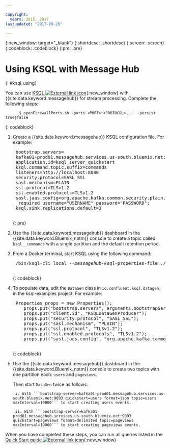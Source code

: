 ```yaml
---

copyright:
  years: 2015, 2017
lastupdated: "2017-09-26"

---
```


{:new_window: target="_blank"}
{:shortdesc: .shortdesc}
{:screen: .screen}
{:codeblock: .codeblock}
{:pre: .pre}

# Using KSQL with Message Hub
{: #ksql_using}

You can use [KSQL ![External link icon](../../icons/launch-glyph.svg "External link icon")](https://github.com/confluentinc/ksql){:new_window} with {{site.data.keyword.messagehub}} for stream processing. Complete the following steps:

```
      $ openFirewallPorts.sh -ports <PORT>:<PROTOCOL>,... -persist true|false
  ```
  {: codeblock}

1. Create a {{site.data.keyword.messagehub}} KSQL configuration file. For example:

    <pre class="pre">
    bootstrap.servers=
    kafka01-prod01.messagehub.services.us-south.bluemix.net:9093
    application.id=ksql_server_quickstart
    ksql.command.topic.suffix=commands
    listeners=http://localhost:8080
    security.protocol=SASL_SSL
    sasl.mechanism=PLAIN
    ssl.protocol=TLSv1.2
    ssl.enabled.protocols=TLSv1.2
    sasl.jaas.config=org.apache.kafka.common.security.plain.PlainLoginModule
     required username="USERNAME" password="PASSWORD";
    ksql.sink.replications.default=3
    </pre>
    {: pre}
	
2. Use the {{site.data.keyword.messagehub}} dashboard in the {{site.data.keyword.Bluemix_notm}} console to create a topic called ```ksql__commands``` with a single partition and the default retention period.

3. From a Docker terminal, start KSQL using the following command:
    <pre class="pre">
    /bin/ksql-cli local --<var class="keyword varname">messagehub-ksql-</var>properties-file ./config/ksqlserver.properties
    </pre>
    {: codeblock}

4. To populate data, edit the ```DataGen``` class in ```io.confluent.ksql.datagen;``` in the ksql-examples project. For example:

    <pre class="pre">
    Properties props = new Properties();
       props.put("bootstrap.servers", arguments.bootstrapServer);
       props.put("client.id", "KSQLDataGenProducer");
       props.put("security.protocol", "SASL_SSL");
       props.put("sasl.mechanism", "PLAIN");
       props.put("ssl.protocol", "TLSv1.2");
       props.put("ssl.enabled.protocols", "TLSv1.2");
       props.put("sasl.jaas.config", "org.apache.kafka.common.security.plain.PlainLoginModule required username=\"USERNAME\" password=\"PASSWORD\";");
    </pre>
    {: codeblock}

5. Use the {{site.data.keyword.messagehub}} dashboard in the {{site.data.keyword.Bluemix_notm}} console to create two topics with one partition each: ```users``` and ```pageviews```. 

    Then start <code>DataGen</code> twice as follows:

        i. With ```bootstrap-server=kafka01-prod01.messagehub.services.us-south.bluemix.net:9093 quickstart=users format=json topic=users maxInterval=10000``` to start creating users events.

        ii. With ```bootstrap-server=kafka01-prod01.messagehub.services.us-south.bluemix.net:9093 quickstart=pageviews format=delimited topic=pageviews maxInterval=10000``` to start creating pageviews events.

When you have completed these steps, you can run all queries listed in the [Quick Start guide ![External link icon](../../icons/launch-glyph.svg "External link icon")](https://github.com/confluentinc/ksql/tree/0.1.x/docs/quickstart#create-a-stream-and-table){:new_window}








